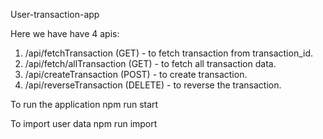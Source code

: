User-transaction-app

Here we have have 4 apis:
1. /api/fetchTransaction (GET)       - to fetch transaction from transaction_id.
2. /api/fetch/allTransaction (GET)   - to fetch all transaction data.
3. /api/createTransaction (POST)     - to create transaction.
4. /api/reverseTransaction (DELETE)  - to reverse the transaction.

To run the application
npm run start

To import user data
npm run import